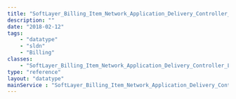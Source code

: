 ```yaml
---
title: "SoftLayer_Billing_Item_Network_Application_Delivery_Controller_LoadBalancer_VirtualIpAddress"
description: ""
date: "2018-02-12"
tags:
    - "datatype"
    - "sldn"
    - "Billing"
classes:
    - "SoftLayer_Billing_Item_Network_Application_Delivery_Controller_LoadBalancer_VirtualIpAddress"
type: "reference"
layout: "datatype"
mainService : "SoftLayer_Billing_Item_Network_Application_Delivery_Controller_LoadBalancer_VirtualIpAddress"
---
```

